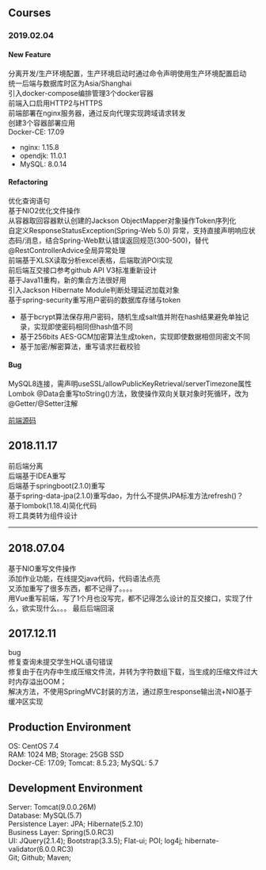﻿Courses
--------------------------------------------
### 2019.02.04
#### New Feature  
分离开发/生产环境配置，生产环境启动时通过命令声明使用生产环境配置启动     
统一后端与数据库时区为Asia/Shanghai   
引入docker-compose编排管理3个docker容器    
前端入口启用HTTP2与HTTPS   
前端部署在nginx服务器，通过反向代理实现跨域请求转发       
创建3个容器部署应用            
Docker-CE: 17.09
- nginx: 1.15.8    
- opendjk: 11.0.1  
- MySQL: 8.0.14  
#### Refactoring  
优化查询语句   
基于NIO2优化文件操作      
从容器取回容器默认创建的Jackson ObjectMapper对象操作Token序列化   
自定义ResponseStatusException(Spring-Web 5.0)
异常，支持直接声明响应状态码/消息，结合Spring-Web默认错误返回规范(300-500)，替代@RestControllerAdvice全局异常处理    
前端基于XLSX读取分析excel表格，后端取消POI实现   
前后端互交接口参考github API V3标准重新设计     
基于Java11重构，新的集合方法很好用      
引入Jackson Hibernate Module判断处理延迟加载对象    
基于spring-security重写用户密码的数据库存储与token   
- 基于bcrypt算法保存用户密码，随机生成salt值并附在hash结果避免单独记录，实现即使密码相同但hash值不同    
- 基于256bits AES-GCM加密算法生成token，实现即使数据相但同密文不同   
- 基于加密/解密算法，重写请求拦截校验    
#### Bug  
MySQL8连接，需声明useSSL/allowPublicKeyRetrieval/serverTimezone属性    
Lombok @Data会重写toString()方法，致使操作双向关联对象时死循环，改为@Getter/@Setter注解      

[前端源码](https://github.com/bwhyman/courses-vue)    

2018.11.17
------------------
前后端分离   
后端基于IDEA重写      
后端基于springboot(2.1.0)重写     
基于spring-data-jpa(2.1.0)重写dao，为什么不提供JPA标准方法refresh()？   
基于lombok(1.18.4)简化代码   
将工具类转为组件设计  

----------------------
2018.07.04
-------------------------------
基于NIO重写文件操作    
添加作业功能，在线提交java代码，代码语法点亮     
又添加重写了很多东西，都不记得了。。。。    
用Vue重写前端，写了1个月也没写完，都不记得怎么设计的互交接口，实现了什么，欲实现什么。。。  最后后端回滚     

2017.12.11
------------------------------  
bug    
修复查询未提交学生HQL语句错误   
修复由于在内存中生成压缩文件流，并转为字符数组下载，当生成的压缩文件过大时内存溢出OOM；   
解决方法，不使用SpringMVC封装的方法，通过原生response输出流+NIO基于缓冲区实现         
   
   
     
Production Environment
-------------------------------
OS: CentOS 7.4    
RAM: 1024 MB; Storage: 25GB SSD    
Docker-CE: 17.09; Tomcat: 8.5.23; MySQL: 5.7     
              
Development Environment
-----------------------------------
Server: Tomcat(9.0.0.26M)  
Database: MySQL(5.7)  
Persistence Layer: JPA; Hibernate(5.2.10)  
Business Layer: Spring(5.0.RC3)  
UI: JQuery(2.1.4); Bootstrap(3.3.5); Flat-ui;
POI; log4j; hibernate-validator(6.0.0.RC3)   
Git; Github; Maven;   
